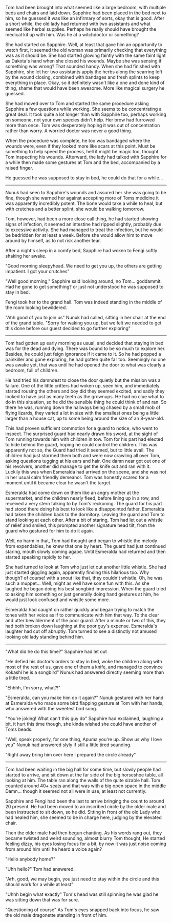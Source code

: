 

Tom had been brought into what seemed like a large bedroom, with multiple beds and chairs and laid down. Sapphire had been placed in the bed next to him, so he guessed it was like an infirmary of sorts, okay that is good. After a short while, the old lady had returned with two assistants and what seemed like herbal supplies. Perhaps he really should have brought the medical kit up with him. Was he at a witchdoctor or something?

She had started on Sapphire. Well, at least that gave him an opportunity to watch first, it seemed the old woman was primarily checking that everything was as it should be. She had started glowing faintly with the same faint light as Dakota's hand when she closed his wounds. Maybe she was sensing if something was wrong? That sounded handy. When she had finished with Sapphire, she let her two assistants apply the herbs along the scarring left by the wound closing, combined with bandages and fresh splints to keep everything in place. Okay, so it definitely wasn't like a one and done kind of thing, shame that would have been awesome. More like magical surgery he guessed.

She had moved over to Tom and started the same procedure asking Sapphire a few questions while working. She seems to be concentrating a great deal. It took quite a lot longer than with Sapphire too, perhaps working on someone, not your own species didn't help. Her brow had furrowed more than once. Tom was desperately hoping it was out of concentration rather than worry. A worried doctor was never a good thing.

When the procedure was complete, he too was bandaged where the wounds were, even if they looked more like scars at this point. Must be something to help speed the process, hell it might be magic too, thought Tom inspecting his wounds. Afterward, the lady had talked with Sapphire for a while then made some gestures at Tom and the bed, accompanied by a raised finger.

He guessed he was supposed to stay in bed, he could do that for a while...

***

Nunuk had seen to Sapphire's wounds and assured her she was going to be fine, though she warned her against accepting more of Toms medicine it was apparently incredibly potent. The bone would take a while to heal, but with crutches and a better splint, she would be walking tomorrow.

Tom, however, had been a more close call thing, he had started showing signs of infection, it seemed an intestine had ripped slightly, probably due to excessive activity.  She had managed to treat the infection, but he would be bedridden for at least a week. Before she would allow him to move around by himself, as to not risk another tear.

After a night's sleep in a comfy bed, Sapphire had woken to Fengi softly shaking her awake.

"Good morning sleepyhead. We need to get you up, the others are getting impatient. I got your crutches"

"Well good morning," Sapphire said looking around, no Tom… goddammit. Had he gone to get something? or just not understood he was supposed to stay in bed.

Fengi took her to the grand hall. Tom was indeed standing in the middle of the room looking bewildered.

"Ahh good of you to join us" Nunuk had called, sitting in her chair at the end of the grand table. "Sorry for waking you up, but we felt we needed to get this done before our guest decided to go further exploring"

***

Tom had gotten up early morning as usual, and decided that staying in bed was for the dead and dying. There was bound to be so much to explore her. Besides, he could just feign ignorance if it came to it. So he had popped a painkiller and gone exploring, he had gotten quite far too. Seemingly no one was awake yet, that was until he had opened the door to what was clearly a bedroom, full of children.

He had tried his damndest to close the door quietly but the mission was a failure. One of the little critters had woken up, seen him, and immediately started rousing the others and boy did they seemed excited, and sadly they looked to have just as many teeth as the grownups. He had no clue what to do in this situation, so he did the sensible thing he could think of and ran. So there he was, running down the hallways being chased by a small mob of flying lizards, they varied a lot in size with the smallest ones being a little larger than a house cat, up to some being around the size of an 8-year-old.

This had proven sufficient commotion for a guard to notice, who went to inspect. The surprised guard had nearly drawn his sword, at the sight of Tom running towards him with children in tow. Tom for his part had elected to hide behind the guard, hoping he could control the children. This was apparently not so, the Guard had tried it seemed, but to little avail. The children had just stormed them both and were now crawling all over Tom, asking questions tugging at his ears and hair. One damn near got out one of his revolvers, another did manage to get the knife out and ran with it. Luckily this was when Esmeralda had arrived on the scene, and she was not in her usual calm friendly demeanor. Tom was honestly scared for a moment until it became clear he wasn't the target.

Esmeralda had come down on them like an angry mother at the supermarket, and the children nearly fleed, before lining up in a row, and received a very stern talking to by Tom's reckoning. The guard for his part had stood there doing his best to look like a disappointed father. Esmeralda had taken the children back to the dormitory. Leaving the guard and Tom to stand looking at each other. After a bit of staring, Tom had let out a whistle of relief and smiled, this prompted another signature head tilt, from the guard who gestured for him to do it again.

Well, no harm in that, Tom had thought and began to whistle the melody from expendables, he knew that one by heart. The guard had just continued staring, mouth slowly coming agape. Until Esmeralda had returned and then started speaking rapidly to her.

She had turned to look at Tom who just let out another little whistle. She had just started giggling again, apparently finding this hilarious too. Why though? of course! with a snout like that, they couldn't whistle. Oh, he was such a muppet... Well, might as well have some fun with this. As she laughed he began doing his best songbird impression. When the guard tried to asking him something or just generally doing hand gestures at him, he would just look confused and whistle some more.

Esmeralda had caught on rather quickly and began trying to match the tones with her voice as if to communicate with him that way. To the clear and utter bewilderment of the poor guard. After a minute or two of this, they had both broken down laughing at the poor guy's expense. Esmeralda's laughter had cut off abruptly. Tom turned to see a distinctly not amused looking old lady standing behind him.

***

"What did he do this time?" Sapphire had let out

"He defied his doctor's orders to stay in bed, woke the children along with most of the rest of us, gave one of them a knife, and managed to convince Kokashi he is a songbird" Nunuk had answered directly seeming more than a little tired.

"Ehhhh, I'm sorry, what?!"

"Esmeralda, can you make him do it again?" Nunuk gestured with her hand at Esmeralda who made some bird flapping gesture at Tom with her hands, who answered with the sweetest bird song.

"You're joking! What can't this guy do" Sapphire had exclaimed, laughing a bit, it hurt this time though, she kinda wished she could have another of Toms beads.

"Well, speak properly, for one thing, Apuma you're up. Show us why I love you" Nunuk had answered slyly if still a little tired sounding.

"Right away bring him over here I prepared the circle already"

***

Tom had been waiting in the big hall for some time, but slowly people had started to arrive, and sit down at the far side of the big horseshoe table, all looking at him. The table ran along the walls of the quite sizable hall. Tom counted around 40+ seats and that was with a big open space in the middle Damn… though it seemed not all were in use, at least not currently.

Sapphire and Fengi had been the last to arrive bringing the count to around 20 present. He had been moved to an inscribed circle by the older male and been instructed to sit down, so he did. Sitting in front of the old Lady who had healed him, she seemed to be in charge here, judging by the elevated chair.

Then the older male had then begun chanting. As his words rang out, they became twisted and weird sounding, almost blurry Tom thought, He started feeling dizzy, his eyes losing focus for a bit, by now it was just noise coming from around him until he heard a voice again?

"Hello anybody home?"

"Uhh hello?" Tom had answered.

"Arh, good, we may begin, you just need to stay within the circle and this should work for a while at least"

"Uhhh begin what exactly" Tom's head was still spinning he was glad he was sitting down that was for sure.

"Questioning of course" As Tom's eyes snapped back into focus, he saw the old male dragonette standing in front of him.